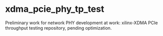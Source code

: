 # xdma_pcie_phy_tp_test
Preliminary work for network PHY development at work: xilinx-XDMA PCIe throughput testing repository, pending optimization.
